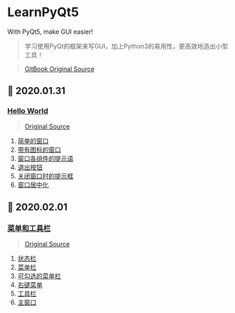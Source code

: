 # LearnPyQt5
With PyQt5, make GUI easier!
> 学习使用PyQt的框架来写GUI，加上Python3的易用性，更高效地造出小型工具！

> [GitBook Original Source](https://maicss.gitbooks.io/pyqt5/content/)  

## 📅 2020.01.31
### [Hello World](https://github.com/lz-wang/LearnPyQt5/tree/master/01-HelloWorld)
> [Original Source](https://maicss.gitbooks.io/pyqt5/content/hello_world.html)  
1. [简单的窗口](https://github.com/lz-wang/LearnPyQt5/blob/master/01-HelloWorld/eg1.py)
2. [带有图标的窗口](https://github.com/lz-wang/LearnPyQt5/blob/master/01-HelloWorld/eg2.py)
3. [窗口各组件的提示语](https://github.com/lz-wang/LearnPyQt5/blob/master/01-HelloWorld/eg3.py)
4. [退出按钮](https://github.com/lz-wang/LearnPyQt5/blob/master/01-HelloWorld/eg4.py)
5. [关闭窗口时的提示框](https://github.com/lz-wang/LearnPyQt5/blob/master/01-HelloWorld/eg5.py)
6. [窗口居中化](https://github.com/lz-wang/LearnPyQt5/blob/master/01-HelloWorld/eg6.py)

## 📅 2020.02.01
### [菜单和工具栏](https://github.com/lz-wang/LearnPyQt5/tree/master/02-MenuToolStatusBar)
> [Original Source]( https://maicss.gitbooks.io/pyqt5/content/菜单和工具栏.html)  
1. [状态栏](https://github.com/lz-wang/LearnPyQt5/blob/master/02-MenuToolStatusBar/eg1.py)
2. [菜单栏](https://github.com/lz-wang/LearnPyQt5/blob/master/02-MenuToolStatusBar/eg2.py)
3. [可勾选的菜单栏](https://github.com/lz-wang/LearnPyQt5/blob/master/02-MenuToolStatusBar/eg3.py)
4. [右键菜单](https://github.com/lz-wang/LearnPyQt5/blob/master/02-MenuToolStatusBar/eg4.py)
5. [工具栏](https://github.com/lz-wang/LearnPyQt5/blob/master/02-MenuToolStatusBar/eg5.py)
6. [主窗口](https://github.com/lz-wang/LearnPyQt5/blob/master/02-MenuToolStatusBar/eg6.py)
